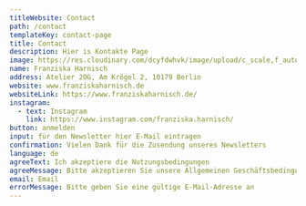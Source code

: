```yaml
---
titleWebsite: Contact
path: /contact
templateKey: contact-page
title: Contact
description: Hier is Kontakte Page
image: https://res.cloudinary.com/dcyfdwhvk/image/upload/c_scale,f_auto,q_100,w_2400/v1628764116/ILK_06_slamfv.jpg
name: Franziska Harnisch
address: Atelier 2OG, Am Krögel 2, 10179 Berlin
website: www.franziskaharnisch.de
websiteLink: https://www.franziskaharnisch.de/
instagram:
  - text: Instagram
    link: https://www.instagram.com/franziska.harnisch/
button: anmelden
input: für den Newsletter hier E-Mail eintragen
confirmation: Vielen Dank für die Zusendung unseres Newsletters
language: de
agreeText: Ich akzeptiere die Nutzungsbedingungen
agreeMessage: Bitte akzeptieren Sie unsere Allgemeinen Geschäftsbedingungen
email: Email
errorMessage: Bitte geben Sie eine gültige E-Mail-Adresse an
---
```

